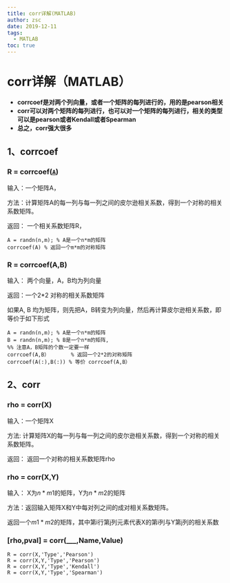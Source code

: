 ```yaml
---
title: corr详解(MATLAB)
author: zsc
date: 2019-12-11
tags:
  - MATLAB
toc: true
---
```


# corr详解（MATLAB）

- **corrcoef是对两个列向量，或者一个矩阵的每列进行的，用的是pearson相关**
- **corr可以对两个矩阵的每列进行，也可以对一个矩阵的每列进行，相关的类型可以是pearson或者Kendall或者Spearman**
- **总之，corr强大很多**

## 1、corrcoef

### R = corrcoef([`A`](https://ww2.mathworks.cn/help/matlab/ref/corrcoef.html?lang=en#f80-999628-A))

输入：一个矩阵A，

方法：计算矩阵A的每一列与每一列之间的皮尔逊相关系数，得到一个对称的相关系数矩阵。

返回： 一个相关系数矩阵R，

```
A = randn(n,m); % A是一个n*m的矩阵
corrcoef(A) % 返回一个m*m的对称矩阵
```



### R = corrcoef(A,B)

输入： 两个向量，A，B均为列向量

返回：一个2*2 对称的相关系数矩阵

如果A, B 均为矩阵，则先把A，B转变为列向量，然后再计算皮尔逊相关系数，即等价于如下形式

```
A = randn(n,m); % A是一个n*m的矩阵
B = randn(n,m); % B是一个n*m的矩阵,
%% 注意A，B矩阵的个数一定要一样
corrcoef(A,B）       % 返回一个2*2的对称矩阵
corrcoef(A(:),B(:)) % 等价 corrcoef(A,B）
```

## 2、corr

### rho = corr(X)

输入：一个矩阵X

方法: 计算矩阵X的每一列与每一列之间的皮尔逊相关系数，得到一个对称的相关系数矩阵。

返回： 返回一个对称的相关系数矩阵rho

### rho = corr(X,Y)

输入： X为$n*m1$的矩阵，Y为$n*m2$的矩阵

方法：返回输入矩阵X和Y中每对列之间的成对相关系数矩阵。

返回一个$m1*m2$的矩阵，其中第i行第j列元素代表X的第i列与Y第j列的相关系数

### [rho,pval] = corr(___,Name,Value)

```
R = corr(X,'Type','Pearson')
R = corr(X,Y,'Type','Pearson')
R = corr(X,Y,'Type','Kendall')
R = corr(X,Y,'Type','Spearman')


```


